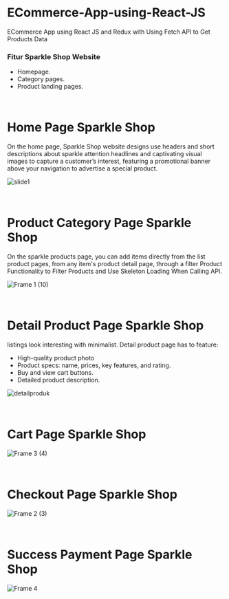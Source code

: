# ECommerce-App-using-React-JS
ECommerce App using React JS and Redux with Using Fetch API to Get Products Data



### **Fitur Sparkle Shop Website**

<ul>
  <li>Homepage.</li>
  <li>Category pages.</li>
  <li>Product landing pages.</li>
</ul>

<br>

Home Page Sparkle Shop
=======================

On the home page, Sparkle Shop website designs use headers and short descriptions about sparkle attention headlines and captivating visual images to capture a customer’s interest, featuring a promotional banner above your navigation to advertise a special product.

![slide1](https://user-images.githubusercontent.com/65702027/156356564-cc0febab-ebc5-4c62-98c6-a087a80aa841.PNG)

<br>

Product Category Page Sparkle Shop
=======================

On the sparkle products page, you can add items directly from the list product pages, from any item's product detail page, through a filter Product Functionality to Filter Products and Use Skeleton Loading When Calling API. 

![Frame 1 (10)](https://user-images.githubusercontent.com/65702027/156356591-7dd9ecb5-b2bd-4d3f-9a1c-ce070d25fb65.png)

<br>

Detail Product Page Sparkle Shop
=======================

listings look interesting with minimalist. Detail product page has to feature:
<ul>
  <li>High-quality product photo</li>
  <li>Product specs: name, prices, key features,  and rating.</li>
  <li>Buy and view cart buttons.</li>
  <li>Detailed product description.</li>
</ul>

![detailproduk](https://user-images.githubusercontent.com/65702027/156356671-a5851b4c-30f5-4b42-9be8-76df68dd1f22.PNG)

<br>

Cart Page Sparkle Shop
=======================

![Frame 3 (4)](https://user-images.githubusercontent.com/65702027/156356695-71e02898-44f7-4dad-9cfe-5416109a9be2.png)

<br>

Checkout Page Sparkle Shop
=======================

![Frame 2 (3)](https://user-images.githubusercontent.com/65702027/156356700-86139058-a3ff-4beb-866c-fc986dce3611.png)

<br>

Success Payment Page Sparkle Shop
=======================

![Frame 4](https://user-images.githubusercontent.com/65702027/156356714-5961468f-991f-46da-83a5-9d8f6f4348ad.png)


